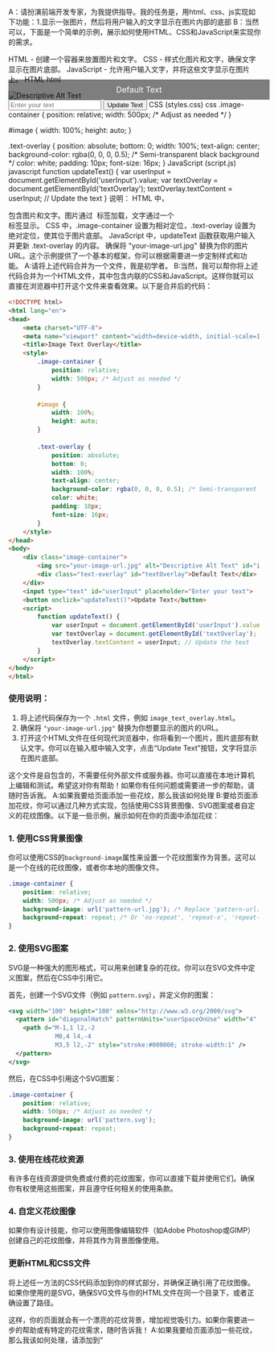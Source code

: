 A：请扮演前端开发专家，为我提供指导。我的任务是，用html、css、js实现如下功能：1.显示一张图片，然后将用户输入的文字显示在图片内部的底部
B：当然可以，下面是一个简单的示例，展示如何使用HTML、CSS和JavaScript来实现你的需求。

HTML - 创建一个容器来放置图片和文字。
CSS - 样式化图片和文字，确保文字显示在图片底部。
JavaScript - 允许用户输入文字，并将这些文字显示在图片上。
HTML
html
<!DOCTYPE html>
<html lang="en">
<head>
    <meta charset="UTF-8">
    <meta name="viewport" content="width=device-width, initial-scale=1.0">
    <title>Image Text Overlay</title>
    <link rel="stylesheet" href="styles.css">
</head>
<body>
    <div class="image-container">
        <img src="your-image-url.jpg" alt="Descriptive Alt Text" id="image">
        <div class="text-overlay" id="textOverlay">Default Text</div>
    </div>
    <input type="text" id="userInput" placeholder="Enter your text">
    <button onclick="updateText()">Update Text</button>
    <script src="script.js"></script>
</body>
</html>
CSS (styles.css)
css
.image-container {
    position: relative;
    width: 500px; /* Adjust as needed */
}

#image {
    width: 100%;
    height: auto;
}

.text-overlay {
    position: absolute;
    bottom: 0;
    width: 100%;
    text-align: center;
    background-color: rgba(0, 0, 0, 0.5); /* Semi-transparent black background */
    color: white;
    padding: 10px;
    font-size: 16px;
}
JavaScript (script.js)
javascript
function updateText() {
    var userInput = document.getElementById('userInput').value;
    var textOverlay = document.getElementById('textOverlay');
    textOverlay.textContent = userInput; // Update the text
}
说明：
HTML 中，<div class="image-container"> 包含图片和文字。图片通过 <img> 标签加载，文字通过一个 <div> 标签显示。
CSS 中，.image-container 设置为相对定位，.text-overlay 设置为绝对定位，使其位于图片底部。
JavaScript 中，updateText 函数获取用户输入并更新 .text-overlay 的内容。
确保将 "your-image-url.jpg" 替换为你的图片URL。这个示例提供了一个基本的框架，你可以根据需要进一步定制样式和功能。
A:请将上述代码合并为一个文件，我是初学者。
B:当然，我可以帮你将上述代码合并为一个HTML文件，其中包含内联的CSS和JavaScript。这样你就可以直接在浏览器中打开这个文件来查看效果。以下是合并后的代码：

```html
<!DOCTYPE html>
<html lang="en">
<head>
    <meta charset="UTF-8">
    <meta name="viewport" content="width=device-width, initial-scale=1.0">
    <title>Image Text Overlay</title>
    <style>
        .image-container {
            position: relative;
            width: 500px; /* Adjust as needed */
        }

        #image {
            width: 100%;
            height: auto;
        }

        .text-overlay {
            position: absolute;
            bottom: 0;
            width: 100%;
            text-align: center;
            background-color: rgba(0, 0, 0, 0.5); /* Semi-transparent black background */
            color: white;
            padding: 10px;
            font-size: 16px;
        }
    </style>
</head>
<body>
    <div class="image-container">
        <img src="your-image-url.jpg" alt="Descriptive Alt Text" id="image">
        <div class="text-overlay" id="textOverlay">Default Text</div>
    </div>
    <input type="text" id="userInput" placeholder="Enter your text">
    <button onclick="updateText()">Update Text</button>
    <script>
        function updateText() {
            var userInput = document.getElementById('userInput').value;
            var textOverlay = document.getElementById('textOverlay');
            textOverlay.textContent = userInput; // Update the text
        }
    </script>
</body>
</html>
```

### 使用说明：
1. 将上述代码保存为一个 `.html` 文件，例如 `image_text_overlay.html`。
2. 确保将 `"your-image-url.jpg"` 替换为你想要显示的图片的URL。
3. 打开这个HTML文件在任何现代浏览器中，你将看到一个图片，图片底部有默认文字。你可以在输入框中输入文字，点击“Update Text”按钮，文字将显示在图片底部。

这个文件是自包含的，不需要任何外部文件或服务器。你可以直接在本地计算机上编辑和测试。希望这对你有帮助！如果你有任何问题或需要进一步的帮助，请随时告诉我。
A:如果我要给页面添加一些花纹，那么我该如何处理
B:要给页面添加花纹，你可以通过几种方式实现，包括使用CSS背景图像、SVG图案或者自定义的花纹图像。以下是一些示例，展示如何在你的页面中添加花纹：

### 1. 使用CSS背景图像
你可以使用CSS的`background-image`属性来设置一个花纹图案作为背景。这可以是一个在线的花纹图像，或者你本地的图像文件。

```css
.image-container {
    position: relative;
    width: 500px; /* Adjust as needed */
    background-image: url('pattern-url.jpg'); /* Replace 'pattern-url.jpg' with your pattern image URL */
    background-repeat: repeat; /* Or 'no-repeat', 'repeat-x', 'repeat-y' */
}
```

### 2. 使用SVG图案
SVG是一种强大的图形格式，可以用来创建复杂的花纹。你可以在SVG文件中定义图案，然后在CSS中引用它。

首先，创建一个SVG文件（例如 `pattern.svg`），并定义你的图案：

```xml
<svg width="100" height="100" xmlns="http://www.w3.org/2000/svg">
  <pattern id="diagonalHatch" patternUnits="userSpaceOnUse" width="4" height="4">
    <path d="M-1,1 l2,-2
             M0,4 l4,-4
             M3,5 l2,-2" style="stroke:#000000; stroke-width:1" />
  </pattern>
</svg>
```

然后，在CSS中引用这个SVG图案：

```css
.image-container {
    position: relative;
    width: 500px; /* Adjust as needed */
    background-image: url('pattern.svg');
    background-repeat: repeat;
}
```

### 3. 使用在线花纹资源
有许多在线资源提供免费或付费的花纹图案，你可以直接下载并使用它们。确保你有权使用这些图案，并且遵守任何相关的使用条款。

### 4. 自定义花纹图像
如果你有设计技能，你可以使用图像编辑软件（如Adobe Photoshop或GIMP）创建自己的花纹图像，并将其作为背景图像使用。

### 更新HTML和CSS文件
将上述任一方法的CSS代码添加到你的样式部分，并确保正确引用了花纹图像。如果你使用的是SVG，确保SVG文件与你的HTML文件在同一个目录下，或者正确设置了路径。

这样，你的页面就会有一个漂亮的花纹背景，增加视觉吸引力。如果你需要进一步的帮助或有特定的花纹需求，随时告诉我！
A:如果我要给页面添加一些花纹，那么我该如何处理，请添加到“<!DOCTYPE html>
<html lang="en">
<head>
    <meta charset="UTF-8">
    <meta name="viewport" content="width=device-width, initial-scale=1.0">
    <title>Image Text Overlay</title>
    <style>
        .image-container {
            position: relative;
            width: 500px; /* Adjust as needed */
        }

        #image {
            width: 100%;
            height: auto;
        }

        .text-overlay {
            position: absolute;
            bottom: 0;
            width: 100%;
            text-align: center;
            background-color: rgba(0, 0, 0, 0.5); /* Semi-transparent black background */
            color: white;
            padding: 10px;
            font-size: 16px;
        }
    </style>
</head>
<body>
    <div class="image-container">
        <img src="your-image-url.jpg" alt="Descriptive Alt Text" id="image">
        <div class="text-overlay" id="textOverlay">Default Text</div>
    </div>
    <input type="text" id="userInput" placeholder="Enter your text">
    <button onclick="updateText()">Update Text</button>
    <script>
        function updateText() {
            var userInput = document.getElementById('userInput').value;
            var textOverlay = document.getElementById('textOverlay');
            textOverlay.textContent = userInput; // Update the text
        }
    </script>
</body>
</html>”这些代码中
B:好的，我将为你添加一个简单的花纹背景到你的页面。我们将使用CSS的`background-image`属性，并假设你有一个花纹图像的URL。如果没有，你可以从网上找到一个免费的花纹图像并使用它的URL。

以下是更新后的代码，其中包含了花纹背景：

```html
<!DOCTYPE html>
<html lang="en">
<head>
    <meta charset="UTF-8">
    <meta name="viewport" content="width=device-width, initial-scale=1.0">
    <title>Image Text Overlay with Pattern</title>
    <style>
        body {
            background-image: url('pattern-url.jpg'); /* Replace 'pattern-url.jpg' with your pattern image URL */
            background-repeat: repeat;
            font-family: Arial, sans-serif;
        }

        .image-container {
            position: relative;
            width: 500px; /* Adjust as needed */
            margin: 20px auto; /* Center the image container */
        }

        #image {
            width: 100%;
            height: auto;
        }

        .text-overlay {
            position: absolute;
            bottom: 0;
            width: 100%;
            text-align: center;
            background-color: rgba(0, 0, 0, 0.5); /* Semi-transparent black background */
            color: white;
            padding: 10px;
            font-size: 16px;
        }
    </style>
</head>
<body>
    <div class="image-container">
        <img src="your-image-url.jpg" alt="Descriptive Alt Text" id="image">
        <div class="text-overlay" id="textOverlay">Default Text</div>
    </div>
    <input type="text" id="userInput" placeholder="Enter your text">
    <button onclick="updateText()">Update Text</button>
    <script>
        function updateText() {
            var userInput = document.getElementById('userInput').value;
            var textOverlay = document.getElementById('textOverlay');
            textOverlay.textContent = userInput; // Update the text
        }
    </script>
</body>
</html>
```

### 说明：
- 在`<style>`标签中，我添加了一个`body`选择器，用于设置整个页面的背景图像。将`'pattern-url.jpg'`替换为你的花纹图像的URL。
- `background-repeat: repeat;` 确保花纹在整个页面上重复显示。如果你想要花纹只在特定区域显示，可以调整这个属性或使用其他CSS属性。
- `font-family: Arial, sans-serif;` 为页面添加了一种字体样式，使文本更易读。

确保你有权使用你选择的花纹图像，并遵守任何相关的使用条款。如果你需要进一步的帮助或有特定的花纹需求，随时告诉我！
A:“<!DOCTYPE html>
<html lang="en">
<head>
    <meta charset="UTF-8">
    <meta name="viewport" content="width=device-width, initial-scale=1.0">
    <title>Image Text Overlay</title>
    <style>
        .image-container {
            position: relative;
            width: 500px; /* Adjust as needed */
        }

        #image {
            width: 100%;
            height: auto;
        }

        .text-overlay {
            position: absolute;
            bottom: 0;
            width: 100%;
            text-align: center;
            background-color: rgba(0, 0, 0, 0.5); /* Semi-transparent black background */
            color: white;
            padding: 10px;
            font-size: 16px;
        }
    </style>
</head>
<body>
    <div class="image-container">
        <img src="OIP.jpg" alt="Descriptive Alt Text" id="image">
        <div class="text-overlay" id="textOverlay">Default Text</div>
    </div>
    <input type="text" id="userInput" placeholder="Enter your text">
    <button onclick="updateText()">Update Text</button>
    <script>
        function updateText() {
            var userInput = document.getElementById('userInput').value;
            var textOverlay = document.getElementById('textOverlay');
            textOverlay.textContent = userInput; // Update the text
        }
    </script>
</body>
</html>”请修改代码，使图片加入花纹
B:好的，我会为你的代码添加一个花纹背景。这里我将使用一个简单的CSS线性渐变作为花纹效果。你可以根据需要替换为任何其他类型的花纹。

以下是更新后的代码：

```html
<!DOCTYPE html>
<html lang="en">
<head>
    <meta charset="UTF-8">
    <meta name="viewport" content="width=device-width, initial-scale=1.0">
    <title>Image Text Overlay with Pattern</title>
    <style>
        .image-container {
            position: relative;
            width: 500px; /* Adjust as needed */
            background-image: linear-gradient(to right, rgba(255, 255, 255, 0.2) 1px, transparent 1px),
                              linear-gradient(to bottom, rgba(255, 255, 255, 0.2) 1px, transparent 1px);
            background-size: 50px 50px;
            background-position: 0 0, 25px 25px;
        }

        #image {
            width: 100%;
            height: auto;
        }

        .text-overlay {
            position: absolute;
            bottom: 0;
            width: 100%;
            text-align: center;
            background-color: rgba(0, 0, 0, 0.5); /* Semi-transparent black background */
            color: white;
            padding: 10px;
            font-size: 16px;
        }
    </style>
</head>
<body>
    <div class="image-container">
        <img src="OIP.jpg" alt="Descriptive Alt Text" id="image">
        <div class="text-overlay" id="textOverlay">Default Text</div>
    </div>
    <input type="text" id="userInput" placeholder="Enter your text">
    <button onclick="updateText()">Update Text</button>
    <script>
        function updateText() {
            var userInput = document.getElementById('userInput').value;
            var textOverlay = document.getElementById('textOverlay');
            textOverlay.textContent = userInput; // Update the text
        }
    </script>
</body>
</html>
```

### 说明：
- 在 `.image-container` 的 CSS 规则中，我添加了一个 `background-image` 属性，它使用了两个线性渐变来创建一个交叉的花纹效果。
- `background-size` 设置了每个花纹单元的大小。
- `background-position` 确保了花纹单元不会重叠。

这个花纹是一个简单的交叉线条效果，你可以根据需要调整渐变的颜色、大小和位置。如果你有特定的花纹图像文件，也可以替换 `background-image` 属性中的线性渐变为 `url('your-pattern-image-url.jpg')`。记得将 `'your-pattern-image-url.jpg'` 替换为你的花纹图像的实际URL。
